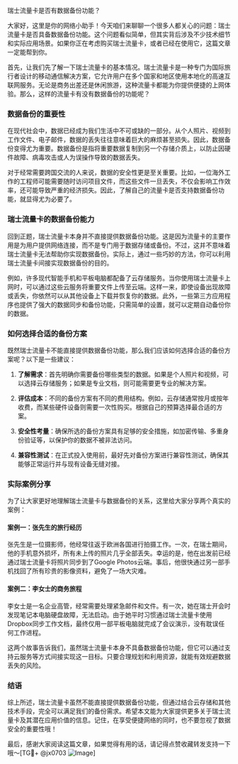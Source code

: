 瑞士流量卡是否有数据备份功能？

大家好，这里是你的网络小助手！今天咱们来聊聊一个很多人都关心的问题：瑞士流量卡是否具备数据备份功能。这个问题看似简单，但其实背后涉及不少技术细节和实际应用场景。如果你正在考虑购买瑞士流量卡，或者已经在使用它，这篇文章一定能帮到你。

首先，让我们先了解一下瑞士流量卡的基本情况。瑞士流量卡是一种专门为国际旅行者设计的移动通信解决方案，它允许用户在多个国家和地区使用本地化的高速互联网服务。无论是商务出差还是休闲旅游，这种流量卡都能为你提供便捷的上网体验。那么，这样的流量卡有没有数据备份的功能呢？

### 数据备份的重要性

在现代社会中，数据已经成为我们生活中不可或缺的一部分。从个人照片、视频到工作文件、电子邮件，数据的丢失往往意味着巨大的麻烦甚至损失。因此，数据备份变得尤为重要。数据备份是指将重要数据复制到另一个存储介质上，以防止因硬件故障、病毒攻击或人为误操作导致的数据丢失。

对于经常需要跨国交流的人来说，数据的安全性更是至关重要。比如，一位海外工作的工程师可能需要随时访问项目文件，而这些文件一旦丢失，不仅会影响工作效率，还可能导致严重的经济损失。因此，了解自己的流量卡是否支持数据备份功能，就显得尤为必要了。

### 瑞士流量卡的数据备份能力

回到正题，瑞士流量卡本身并不直接提供数据备份功能。这是因为流量卡的主要作用是为用户提供网络连接，而不是专门用于数据存储或备份。不过，这并不意味着瑞士流量卡无法帮助你实现数据备份。实际上，通过一些巧妙的方法，你可以利用瑞士流量卡间接实现数据备份的目的。

例如，许多现代智能手机和平板电脑都配备了云存储服务。当你使用瑞士流量卡上网时，可以通过这些云服务将重要文件上传至云端。这样一来，即使设备出现故障或丢失，你依然可以从其他设备上下载并恢复你的数据。此外，一些第三方应用程序也提供了强大的数据同步和备份功能，只需简单的设置，就可以定期自动备份你的数据。

### 如何选择合适的备份方案

既然瑞士流量卡不能直接提供数据备份功能，那么我们应该如何选择合适的备份方案呢？以下是一些建议：

1. **了解需求**：首先明确你需要备份哪些类型的数据。如果是个人照片和视频，可以选择云存储服务；如果是专业文档，则可能需要更专业的解决方案。
   
2. **评估成本**：不同的备份方案有不同的费用结构。例如，云存储通常按月或按年收费，而某些硬件设备则需要一次性购买。根据自己的预算选择最合适的方案。

3. **安全性考量**：确保所选的备份方案具有足够的安全措施，如加密传输、多重身份验证等，以保护你的数据不被非法访问。

4. **兼容性测试**：在正式投入使用前，最好先对备份方案进行兼容性测试，确保其能够正常运行并与现有设备无缝对接。

### 实际案例分享

为了让大家更好地理解瑞士流量卡与数据备份的关系，这里给大家分享两个真实的案例：

#### 案例一：张先生的旅行经历
张先生是一位摄影师，他经常往返于欧洲各国进行拍摄工作。一次，在瑞士期间，他的手机意外损坏，所有未上传的照片几乎全部丢失。幸运的是，他在出发前已经通过瑞士流量卡将照片同步到了Google Photos云端。事后，他很快通过另一部手机找回了所有珍贵的影像资料，避免了一场大灾难。

#### 案例二：李女士的商务旅程
李女士是一名企业高管，经常需要处理紧急邮件和文件。有一次，她在瑞士开会时发现笔记本电脑硬盘故障，无法启动。由于她平时习惯通过瑞士流量卡使用Dropbox同步工作文档，最终仅用一部平板电脑就完成了会议演示，没有耽误任何工作进程。

这两个故事告诉我们，虽然瑞士流量卡本身不具备数据备份功能，但它可以通过支持云服务等方式间接实现这一目标。只要合理规划和利用资源，就能有效规避数据丢失的风险。

### 结语

综上所述，瑞士流量卡虽然不能直接提供数据备份功能，但通过结合云存储和其他技术手段，完全可以满足我们的备份需求。希望本文能为大家提供更多关于瑞士流量卡及其潜在应用价值的信息。记住，在享受便捷网络的同时，也不要忽视了数据安全的重要性哦！

最后，感谢大家阅读这篇文章，如果觉得有用的话，请记得点赞收藏转发支持一下哦～[TG💪+ @jx0703 ![Image](https://github.com/user-attachments/assets/dbca1d08-cadb-493c-b0ec-ad6f7a83f270)]